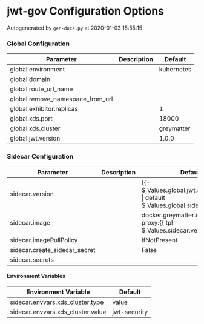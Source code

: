 # jwt-gov Configuration Options

Autogenerated by `gen-docs.py` at 2020-01-03 15:55:15

### Global Configuration

| Parameter                        | Description | Default    |
| -------------------------------- | ----------- | ---------- |
| global.environment               |             | kubernetes |
| global.domain                    |             |            |
| global.route_url_name            |             |            |
| global.remove_namespace_from_url |             |            |
| global.exhibitor.replicas        |             | 1          |
| global.xds.port                  |             | 18000      |
| global.xds.cluster               |             | greymatter |
| global.jwt.version               |             | 1.0.0      |

### Sidecar Configuration

| Parameter                     | Description | Default                                                                               |
| ----------------------------- | ----------- | ------------------------------------------------------------------------------------- |
| sidecar.version               |             | {{- $.Values.global.jwt.sidecar.version \| default $.Values.global.sidecar.version }} |
| sidecar.image                 |             | docker.greymatter.io/release/gm-proxy:{{ tpl $.Values.sidecar.version $ }}            |
| sidecar.imagePullPolicy       |             | IfNotPresent                                                                          |
| sidecar.create_sidecar_secret |             | False                                                                                 |
| sidecar.secrets               |             |                                                                                       |

#### Environment Variables

| Environment Variable              | Default      |
| --------------------------------- | ------------ |
| sidecar.envvars.xds_cluster.type  | value        |
| sidecar.envvars.xds_cluster.value | jwt-security |

